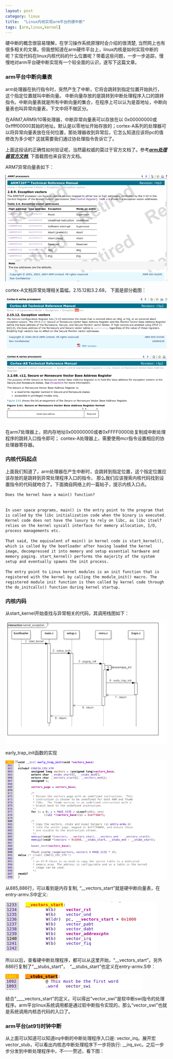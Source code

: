 ```yaml
---
layout: post
category: linux
title:  "Linux内核实现arm平台的硬中断"
tags: [arm,linux,kernel]
---
```


硬中断的概念很容易理解，在学习操作系统原理时会介绍的很清楚, 当然网上也有很多相关的文章。但我想知道在arm硬件平台上，linux内核是如何实现中断的呢？实现代码在linux内核代码的什么位置呢？带着这些问题，一步一步追踪，慢慢地对arm平台硬中断实现有一个较全面的认识，遂写下这篇文章。

<!-- more -->

### arm平台中断向量表

arm处理器在执行指令时，突然产生了中断，它将会跳转到指定位置开始执行， 这个指定位置就叫中断向量。
中断向量存放的是跳转到中断处理程序入口的跳转指令。中断向量表就是所有中断向量的集合，在程序上可以认为是首地址，中断向量表也叫异常向量表，下文中将不做区分。

在ARM7,ARM9/10等处理器，中断异常向量表可以存放在以 0x00000000或0xffff00000其始的地址。默认是以零地址开始存放的；cortex-A系列的处理器可以将异常向量表放在任何位置，那处理器收到异常后，它怎么知道应该将pc的值修改为多少呢? 这就需要我们通过协处理指令告诉它了。

上面这段话的正确性如何验证呢，当然最权威的莫过于官方文档了。参考[***arm处理器官方文档***](http://infocenter.arm.com/help/index.jsp), 下面截图也来自官方文档。

ARM7异常向量表如下：

![arm7_exception_vectors.png](../assets/2018-05-22_arm7_exception_vectors.png)

cortex-A文档异常处理相关篇幅，2.15.12和3.2.68， 下面是部分截图：


![arm-cortexa8_exception_vectors](../assets/2018-05-22_arm-cortexa8_exception_vectors.png)

![arm-cortexa8_exception_register](../assets/2018-05-22_arm-cortexa8_exception_register.png)


在arm7处理器上，把内存地址0x00000000或者0xFFFF0000处复制成中断处理程序的跳转入口指令即可； contex-A处理器上，需要使用mcr指令设置相应的协处理器寄存器。

### 内核代码起点

上面我们知道了，arm处理器在产生中断时，会跳转到指定位置，这个指定位置应该存放的是跳转到异常处理程序入口的指令， 那么我们应该搜索内核代码找到设置指令的代码就吻合了。下面摘自网络上的一篇帖子，提示内核入口点。

```
Does the kernel have a main() function?


In user space programs, main() is the entry point to the program that is called by the libc initialization code when the binary is executed. Kernel code does not have the luxury to rely on libc, as libc itself relies on the kernel syscall interface for memory allocation, I/O, process managements etc.

That said, the equivalent of main() in kernel code is start_kernel(), which is called by the bootloader after having loaded the kernel image, decompressed it into memory and setup essential hardware and memory paging. start_kernel() performs the majority of the system setup and eventually spawns the init process.

The entry point to Linux kernel modules is an init function that is registered with the kernel by calling the module_init() macro. The registered module init function is then called by kernel code through the do_initcalls() function during kernel startup.
```

### 内核内码

从start_kernel开始查找与异常相关的代码，其调用栈图如下：

![kernel_exception_stack](../assets/2018-05-22_kernel_exception_stack.png)

early_trap_init函数的实现

![early_trap_init](../assets/2018-05-22_early_trap_init.png)

从885,886行，可以看到是内存复制, “__vectors_start”就是硬中断向量表，在entry-armv.S中定义:

![_vectors_start](../assets/2018-05-22_vectors_start.png)

所以以后，查看硬中断处理程序，都可以从这里开始，“__vectors_start”。另外886行复制了“__stubs_start”，　“__stubs_start”也定义在entry-armv.S中：

![kernel_exception_swi](../assets/2018-05-22_kernel_exception_swi.png)

结合"____vectors_start"的定义，可以得出"vector_swi"是软中断swi指令的处理程序。arm平台linux系统调用都是通过软中断指令实现的，那么“vector_swi”也就是系统调用内核态代码的入口了。

### arm平台(at91)时钟中断

从上面可以知道可以知道irq中断的中断处理程序入口是: vector_irq。展开宏vector_stub，可以看出内核态中断处理程序下一步将执行: __irq_svc。之后一步步分发到中断处理程序中，不一一赘述，看下图：







